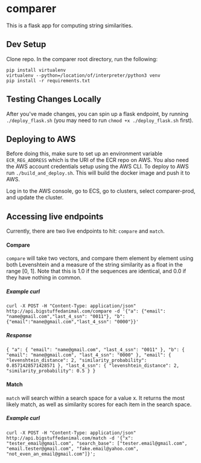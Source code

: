 # comparer

This is a flask app for computing string similarities.

## Dev Setup
Clone repo. In the comparer root directory, run the following:
```
pip install virtualenv
virtualenv --python=/location/of/interpreter/python3 venv
pip install -r requirements.txt
```
## Testing Changes Locally
After you've made changes, you can spin up a flask endpoint, by running `./deploy_flask.sh` (you may need to run `chmod +x ./deploy_flask.sh` first).

## Deploying to AWS
Before doing this, make sure to set up an environment variable `ECR_REG_ADDRESS` which is the URI of the ECR repo on AWS. You also need the AWS account credentials setup using the AWS CLI. To deploy to AWS run `./build_and_deploy.sh`. This will build the docker image and push it to AWS.

Log in to the AWS console, go to ECS, go to clusters, select comparer-prod, and update the cluster.

## Accessing live endpoints

Currently, there are two live endpoints to hit: `compare` and `match`. 

#### Compare
`compare` will take two vectors, and compare them element by element using both Levenshtein and a measure of the string similarity as a float in the range [0, 1]. Note that this is 1.0 if the sequences are identical, and 0.0 if they have nothing in common.

##### Example curl
`curl -X POST -H "Content-Type: application/json" http://api.bigstuffedanimal.com/compare -d '{"a": {"email": "name@gmail.com","last_4_ssn": "0011"}, "b": {"email":"mane@gmail.com","last_4_ssn": "0000"}}'`

##### Response
`{
  "a": {
    "email": "name@gmail.com",
    "last_4_ssn": "0011"
  },
  "b": {
    "email": "mane@gmail.com",
    "last_4_ssn": "0000"
  },
  "email": {
    "levenshtein_distance": 2,
    "similarity_probability": 0.8571428571428571
  },
  "last_4_ssn": {
    "levenshtein_distance": 2,
    "similarity_probability": 0.5
  }
}`
#### Match
`match` will search within a search space for a value x. It returns the most likely match, as well as similarity scores for each item in the search space.

##### Example curl
`curl -X POST -H "Content-Type: application/json" http://api.bigstuffedanimal.com/match -d '{"x": "tester_email@gmail.com", "search_base": ["tester.email@gmail.com", "email.tester@gmail.com", "fake.email@yahoo.com", "not_even_an_email@gmail.com"]}';`



